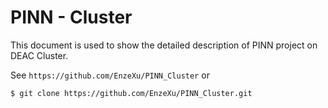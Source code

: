 PINN - Cluster
===========================
This document is used to show the detailed description of PINN project on DEAC Cluster.

See `https://github.com/EnzeXu/PINN_Cluster` or
```shell
$ git clone https://github.com/EnzeXu/PINN_Cluster.git
```